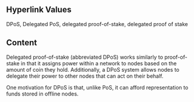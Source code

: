 ## Hyperlink Values

DPoS, Delegated PoS, delegated proof-of-stake, delegated proof of stake

## Content

Delegated proof-of-stake (abbreviated DPoS) works similarly to proof-of-stake in that it assigns power within a network to nodes based on the amount of coin they hold. Additionally, a DPoS system allows nodes to delegate their power to other nodes that can act on their behalf. 

One motivation for DPoS is that, unlike PoS, it can afford representation to funds stored in offline nodes.
